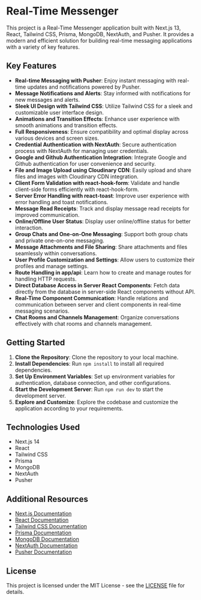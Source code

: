 # Real-Time Messenger

This project is a Real-Time Messenger application built with Next.js 13, React, Tailwind CSS, Prisma, MongoDB, NextAuth, and Pusher. It provides a modern and efficient solution for building real-time messaging applications with a variety of key features.

## Key Features

- **Real-time Messaging with Pusher**: Enjoy instant messaging with real-time updates and notifications powered by Pusher.
- **Message Notifications and Alerts**: Stay informed with notifications for new messages and alerts.
- **Sleek UI Design with Tailwind CSS**: Utilize Tailwind CSS for a sleek and customizable user interface design.
- **Animations and Transition Effects**: Enhance user experience with smooth animations and transition effects.
- **Full Responsiveness**: Ensure compatibility and optimal display across various devices and screen sizes.
- **Credential Authentication with NextAuth**: Secure authentication process with NextAuth for managing user credentials.
- **Google and Github Authentication Integration**: Integrate Google and Github authentication for user convenience and security.
- **File and Image Upload using Cloudinary CDN**: Easily upload and share files and images with Cloudinary CDN integration.
- **Client Form Validation with react-hook-form**: Validate and handle client-side forms efficiently with react-hook-form.
- **Server Error Handling with react-toast**: Improve user experience with error handling and toast notifications.
- **Message Read Receipts**: Track and display message read receipts for improved communication.
- **Online/Offline User Status**: Display user online/offline status for better interaction.
- **Group Chats and One-on-One Messaging**: Support both group chats and private one-on-one messaging.
- **Message Attachments and File Sharing**: Share attachments and files seamlessly within conversations.
- **User Profile Customization and Settings**: Allow users to customize their profiles and manage settings.
- **Route Handling in app/api**: Learn how to create and manage routes for handling HTTP requests.
- **Direct Database Access in Server React Components**: Fetch data directly from the database in server-side React components without API.
- **Real-Time Component Communication**: Handle relations and communication between server and client components in real-time messaging scenarios.
- **Chat Rooms and Channels Management**: Organize conversations effectively with chat rooms and channels management.

## Getting Started

1. **Clone the Repository**: Clone the repository to your local machine.
2. **Install Dependencies**: Run `npm install` to install all required dependencies.
3. **Set Up Environment Variables**: Set up environment variables for authentication, database connection, and other configurations.
4. **Start the Development Server**: Run `npm run dev` to start the development server.
5. **Explore and Customize**: Explore the codebase and customize the application according to your requirements.

## Technologies Used

- Next.js 14
- React
- Tailwind CSS
- Prisma
- MongoDB
- NextAuth
- Pusher

## Additional Resources

- [Next.js Documentation](https://nextjs.org/docs)
- [React Documentation](https://reactjs.org/docs)
- [Tailwind CSS Documentation](https://tailwindcss.com/docs)
- [Prisma Documentation](https://www.prisma.io/docs)
- [MongoDB Documentation](https://docs.mongodb.com)
- [NextAuth Documentation](https://next-auth.js.org/getting-started/introduction)
- [Pusher Documentation](https://pusher.com/docs)

## License

This project is licensed under the MIT License - see the [LICENSE](LICENSE) file for details.

